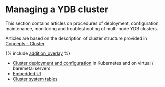 # Managing a YDB cluster

This section contains articles on procedures of deployment, configuration, maintenance, monitoring and troubleshooting of multi-node YDB clusters.

Articles are based on the description of cluster structure provided in [Concepts - Cluster](../concepts/cluster/index.md).

{% include [addition_overlay](_includes/addition_overlay.md) %}

- [Cluster deployment and configuration](../deploy/index.md) in Kubernetes and on virtual / baremetal servers
- [Embedded UI](../maintenance/embedded_monitoring/index.md)
- [Cluster system tables](../troubleshooting/system_views_cluster.md)

